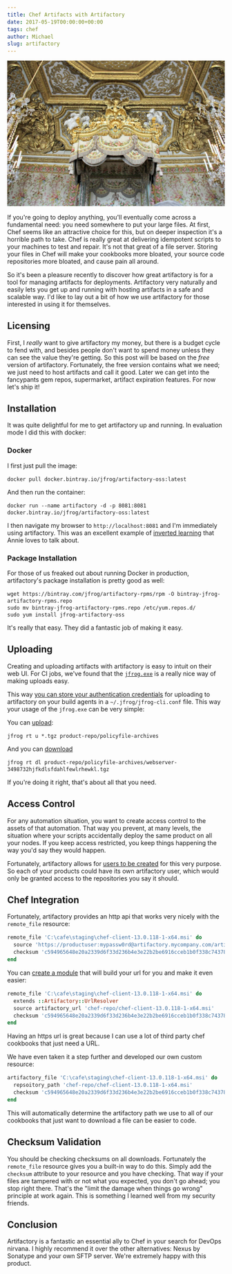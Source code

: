 ```yaml
---
title: Chef Artifacts with Artifactory
date: 2017-05-19T00:00:00+00:00
tags: chef
author: Michael
slug: artifactory
---
```

<div class="full-width">
  <img src="/images/feature-artifactory.jpg" alt="Artifactory" />
</div>

If you're going to deploy anything, you'll eventually come across a fundamental need: you need somewhere to put your large files. At first, Chef seems like an attractive choice for this, but on deeper inspection it's a horrible path to take. Chef is really great at delivering idempotent scripts to your machines to test and repair. It's not that great of a file server. Storing your files in Chef will make your cookbooks more bloated, your source code repositories more bloated, and cause pain all around.

So it's been a pleasure recently to discover how great artifactory is for a tool for managing artifacts for deployments. Artifactory very naturally and easily lets you get up and running with hosting artifacts in a safe and scalable way. I'd like to lay out a bit of how we use artifactory for those interested in using it for themselves.

## Licensing

First, I _really_ want to give artifactory my money, but there is a budget cycle to fend with, and besides people don't want to spend money unless they can see the value they're getting. So this post will be based on the _free_ version of artifactory. Fortunately, the free version contains what we need; we just need to host artifacts and call it good. Later we can get into the fancypants gem repos, supermarket, artifact expiration features. For now let's ship it!

## Installation

It was quite delightful for me to get artifactory up and running. In evaluation mode I did this with docker:

### Docker

I first just pull the image:

```
docker pull docker.bintray.io/jfrog/artifactory-oss:latest
```

And then run the container:

```
docker run --name artifactory -d -p 8081:8081 docker.bintray.io/jfrog/artifactory-oss:latest
```

I then navigate my browser to `http://localhost:8081` and I'm immediately using artifactory. This was an excellent example of [inverted learning](http://www.anniehedgie.com/docker) that Annie loves to talk about.

### Package Installation

For those of us freaked out about running Docker in production, artifactory's package installation is pretty good as well:

```
wget https://bintray.com/jfrog/artifactory-rpms/rpm -O bintray-jfrog-artifactory-rpms.repo
sudo mv bintray-jfrog-artifactory-rpms.repo /etc/yum.repos.d/
sudo yum install jfrog-artifactory-oss
```

It's really that easy. They did a fantastic job of making it easy.

## Uploading

Creating and uploading artifacts with artifactory is easy to intuit on their web UI. For CI jobs, we've found that the [`jfrog.exe`](https://www.jfrog.com/confluence/display/CLI/JFrog+CLI) is a really nice way of making uploads easy.

This way [you can store your authentication credentials](https://www.jfrog.com/confluence/display/CLI/CLI+for+JFrog+Artifactory#CLIforJFrogArtifactory-Configuration) for uploading to artifactory on your build agents in a `~/.jfrog/jfrog-cli.conf` file. This way your usage of the `jfrog.exe` can be very simple:

You can [upload](https://www.jfrog.com/confluence/display/CLI/CLI+for+JFrog+Artifactory#CLIforJFrogArtifactory-UploadingFiles):
```
jfrog rt u *.tgz product-repo/policyfile-archives
```

And you can [download](https://www.jfrog.com/confluence/display/CLI/CLI+for+JFrog+Artifactory#CLIforJFrogArtifactory-DownloadingFiles)
```
jfrog rt dl product-repo/policyfile-archives/webserver-3498732hjfkdlsfdahlfewlrhewkl.tgz
```

If you're doing it right, that's about all that you need.

## Access Control

For any automation situation, you want to create access control to the assets of that automation. That way you prevent, at many levels, the situation where your scripts accidentally deploy the same product on all your nodes. If you keep access restricted, you keep things happening the way you'd say they would happen.

Fortunately, artifactory allows for [users to be created](https://www.jfrog.com/confluence/display/RTF/Managing+Users) for this very purpose. So each of your products could have its own artifactory user, which would only be granted access to the repositories you say it should.

## Chef Integration

Fortunately, artifactory provides an http api that works very nicely with the `remote_file` resource:

```ruby
remote_file 'C:\cafe\staging\chef-client-13.0.118-1-x64.msi' do
  source 'https://productuser:mypassw0rd@artifactory.mycompany.com/artifactory/chef-repo/chef-client-13.0.118-1-x64.msi'
  checksum 'c594965648e20a2339d6f33d236b4e3e22b2be6916cceb1b0f338c74378c03da'
end
```

You can [create a module](https://coderanger.net/chef-tips/#3) that will build your url for you and make it even easier:

```ruby
remote_file 'C:\cafe\staging\chef-client-13.0.118-1-x64.msi' do
  extends ::Artifactory::UrlResolver
  source artifactory_url 'chef-repo/chef-client-13.0.118-1-x64.msi'
  checksum 'c594965648e20a2339d6f33d236b4e3e22b2be6916cceb1b0f338c74378c03da'
end
```

Having an https url is great because I can use a lot of third party chef cookbooks that just need a URL.

We have even taken it a step further and developed our own custom resource:

```ruby
artifactory_file 'C:\cafe\staging\chef-client-13.0.118-1-x64.msi' do
  repsoitory_path 'chef-repo/chef-client-13.0.118-1-x64.msi'
  checksum 'c594965648e20a2339d6f33d236b4e3e22b2be6916cceb1b0f338c74378c03da'
end
```

This will automatically determine the artifactory path we use to all of our cookbooks that just want to download a file can be easier to code.

## Checksum Validation

You should be checking checksums on all downloads. Fortunately the `remote_file` resource gives you a built-in way to do this. Simply add the `checksum` attribute to your resource and you have checking. That way if your files are tampered with or not what you expected, you don't go ahead; you stop right there. That's the "limit the damage when things go wrong" principle at work again. This is something I learned well from my security friends.

## Conclusion

Artifactory is a fantastic an essential ally to Chef in your search for DevOps nirvana. I highly recommend it over the other alternatives: Nexus by Sonatype and your own SFTP server. We're extremely happy with this product.
